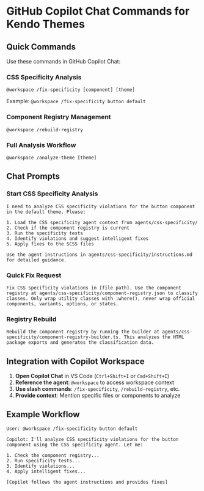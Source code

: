 # GitHub Copilot Chat Commands for Kendo Themes

## Quick Commands

Use these commands in GitHub Copilot Chat:

### CSS Specificity Analysis
```
@workspace /fix-specificity [component] [theme]
```
Example: `@workspace /fix-specificity button default`

### Component Registry Management
```
@workspace /rebuild-registry
```

### Full Analysis Workflow
```
@workspace /analyze-theme [theme]
```

## Chat Prompts

### Start CSS Specificity Analysis
```
I need to analyze CSS specificity violations for the button component in the default theme. Please:

1. Load the CSS specificity agent context from agents/css-specificity/
2. Check if the component registry is current
3. Run the specificity tests
4. Identify violations and suggest intelligent fixes
5. Apply fixes to the SCSS files

Use the agent instructions in agents/css-specificity/instructions.md for detailed guidance.
```

### Quick Fix Request
```
Fix CSS specificity violations in [file path]. Use the component registry at agents/css-specificity/component-registry.json to classify classes. Only wrap utility classes with :where(), never wrap official components, variants, options, or states.
```

### Registry Rebuild
```
Rebuild the component registry by running the builder at agents/css-specificity/component-registry-builder.ts. This analyzes the HTML package exports and generates the classification data.
```

## Integration with Copilot Workspace

1. **Open Copilot Chat** in VS Code (`Ctrl+Shift+I` or `Cmd+Shift+I`)
2. **Reference the agent**: `@workspace` to access workspace context
3. **Use slash commands**: `/fix-specificity`, `/rebuild-registry`, etc.
4. **Provide context**: Mention specific files or components to analyze

## Example Workflow

```
User: @workspace /fix-specificity button default

Copilot: I'll analyze CSS specificity violations for the button component using the CSS specificity agent. Let me:

1. Check the component registry...
2. Run specificity tests...
3. Identify violations...
4. Apply intelligent fixes...

[Copilot follows the agent instructions and provides fixes]
```
